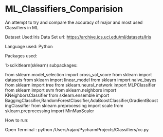 # ML_Classifiers_Comparision
An attempt to try and compare the accuracy of major and most used Classifiers in ML

Dataset Used:Iris Data Set
url: https://archive.ics.uci.edu/ml/datasets/Iris
	 
Language used: Python

Packages used: 

1>scikitlearn(sklearn)
  subpackages:

from sklearn.model_selection import cross_val_score
from sklearn import datasets
from sklearn import linear_model
from sklearn import naive_bayes
from sklearn import tree
from sklearn.neural_network import MLPClassifier
from sklearn import svm
from sklearn.neighbors import KNeighborsClassifier
from sklearn.ensemble import BaggingClassifier,RandomForestClassifier,AdaBoostClassifier,GradientBoostingClassifier
from sklearn.preprocessing import scale
from sklearn.preprocessing import MinMaxScaler


How to run:

Open Terminal :
python /Users/rajan/PycharmProjects/Classifiers/cc.py




